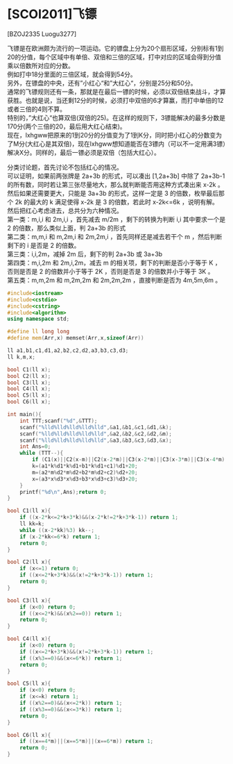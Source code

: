 # [SCOI2011]飞镖
[BZOJ2335 Luogu3277]

飞镖是在欧洲颇为流行的一项运动。它的镖盘上分为20个扇形区域，分别标有1到20的分值，每个区域中有单倍、双倍和三倍的区域，打中对应的区域会得到分值乘以倍数所对应的分数。  
例如打中18分里面的三倍区域，就会得到54分。  
另外，在镖盘的中央，还有”小红心“和”大红心“，分别是25分和50分。  
通常的飞镖规则还有一条，那就是在最后一镖的时候，必须以双倍结束战斗，才算获胜。也就是说，当还剩12分的时候，必须打中双倍的6才算赢，而打中单倍的12或者三倍的4则不算。  
特别的，”大红心“也算双倍(双倍的25)。在这样的规则下，3镖能解决的最多分数是170分(两个三倍的20，最后用大红心结束)。  
现在，lxhgww把原来的1到20分的分值变为了1到K分，同时把小红心的分数变为了M分(大红心是其双倍)，现在lxhgww想知道能否在3镖内（可以不一定用满3镖）解决X分。同样的，最后一镖必须是双倍（包括大红心）。

分类讨论题，首先讨论不包括红心的情况。  
可以证明，如果前两张牌是 2a+3b 的形式，可以凑出 [1,2a+3b] 中除了 2a+3b-1 的所有数，同时若让第三张尽量地大，那么就判断能否用这种方式凑出来 x-2k 。然后如果还需要更大，只能是 3a+3b 的形式，这样一定是 3 的倍数，枚举最后那个 2k 的最大的 k 满足使得 x-2k 是 3 的倍数，若此时 x-2k<=6k ，说明有解。  
然后把红心考虑进去，总共分为六种情况。  
第一类：m,i,i 和 2m,i,i ，首先减去 m/2m ，剩下的转换为判断 i,i 其中要求一个是 2 的倍数，那么类似上面，判 2a+3b 的形式  
第二类：m,m,i 和 m,2m,i 和 2m,2m,i ，首先同样还是减去若干个 m ，然后判断剩下的 i 是否是 2 的倍数。  
第三类：i,i,2m，减掉 2m 后，剩下的判 2a+3b 或 3a+3b  
第四类：m,i,2m 和 2m,i,2m，减去 m 的相关项，剩下的判断是否小于等于 K ，否则是否是 2 的倍数并小于等于 2K ，否则是否是 3 的倍数并小于等于 3K 。  
第五类：m,m,2m 和 m,2m,2m 和 2m,2m,2m ，直接判断是否为 4m,5m,6m 。

```cpp
#include<iostream>
#include<cstdio>
#include<cstring>
#include<algorithm>
using namespace std;

#define ll long long
#define mem(Arr,x) memset(Arr,x,sizeof(Arr))

ll a1,b1,c1,d1,a2,b2,c2,d2,a3,b3,c3,d3;
ll k,m,x;

bool C1(ll x);
bool C2(ll x);
bool C3(ll x);
bool C4(ll x);
bool C5(ll x);
bool C6(ll x);

int main(){
	int TTT;scanf("%d",&TTT);
	scanf("%lld%lld%lld%lld%lld",&a1,&b1,&c1,&d1,&k);
	scanf("%lld%lld%lld%lld%lld",&a2,&b2,&c2,&d2,&m);
	scanf("%lld%lld%lld%lld%lld",&a3,&b3,&c3,&d3,&x);
	int Ans=0;
	while (TTT--){
		if (C1(x)||C2(x-m)||C2(x-2*m)||C3(x-2*m)||C3(x-3*m)||C3(x-4*m)||C4(x-2*m)||C5(x-3*m)||C5(x-4*m)||C6(x)) Ans++;
		k=(a1*k%d1*k%d1+b1*k%d1+c1)%d1+20;
		m=(a2*m%d2*m%d2+b2*m%d2+c2)%d2+20;
		x=(a3*x%d3*x%d3+b3*x%d3+c3)%d3+20;
	}
	printf("%d\n",Ans);return 0;
}

bool C1(ll x){
	if ((x-2*k<=2*k+3*k)&&(x-2*k!=2*k+3*k-1)) return 1;
	ll kk=k;
	while ((x-2*kk)%3) kk--;
	if (x-2*kk<=6*k) return 1;
	return 0;
}

bool C2(ll x){
	if (x<=1) return 0;
	if ((x<=2*k+3*k)&&(x!=2*k+3*k-1)) return 1;
	return 0;
}

bool C3(ll x){
	if (x<0) return 0;
	if ((x<=2*k)&&(x%2==0)) return 1;
	return 0;
}

bool C4(ll x){
	if (x<0) return 0;
	if ((x<=2*k+3*k)&&(x!=2*k+3*k-1)) return 1;
	if ((x%3==0)&&(x<=6*k)) return 1;
	return 0;
}

bool C5(ll x){
	if (x<0) return 0;
	if (x<=k) return 1;
	if ((x%2==0)&&(x<=2*k)) return 1;
	if ((x%3==0)&&(x<=3*k)) return 1;
	return 0;
}

bool C6(ll x){
	if ((x==4*m)||(x==5*m)||(x==6*m)) return 1;
	return 0;
}
```